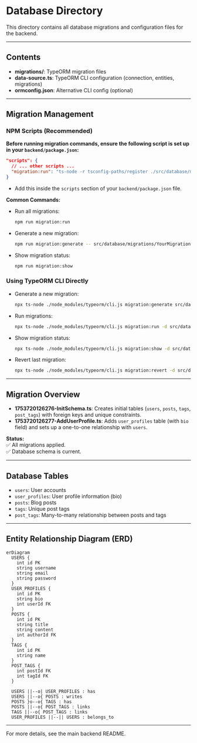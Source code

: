 # Database Directory

This directory contains all database migrations and configuration files for the backend.

---

## Contents
- **migrations/**: TypeORM migration files
- **data-source.ts**: TypeORM CLI configuration (connection, entities, migrations)
- **ormconfig.json**: Alternative CLI config (optional)

---

## Migration Management

### NPM Scripts (Recommended)

**Before running migration commands, ensure the following script is set up in your `backend/package.json`:**

```json
"scripts": {
  // ... other scripts ...
  "migration:run": "ts-node -r tsconfig-paths/register ./src/database/migrations/data-source.ts migration:run"
}
```

- Add this inside the `scripts` section of your `backend/package.json` file.

**Common Commands:**
- Run all migrations:
  ```bash
  npm run migration:run
  ```
- Generate a new migration:
  ```bash
  npm run migration:generate -- src/database/migrations/YourMigrationName
  ```
- Show migration status:
  ```bash
  npm run migration:show
  ```

### Using TypeORM CLI Directly
- Generate a new migration:
  ```bash
  npx ts-node ./node_modules/typeorm/cli.js migration:generate src/database/migrations/YourMigrationName -d src/database/migrations/data-source.ts
  ```
- Run migrations:
  ```bash
  npx ts-node ./node_modules/typeorm/cli.js migration:run -d src/database/migrations/data-source.ts
  ```
- Show migration status:
  ```bash
  npx ts-node ./node_modules/typeorm/cli.js migration:show -d src/database/migrations/data-source.ts
  ```
- Revert last migration:
  ```bash
  npx ts-node ./node_modules/typeorm/cli.js migration:revert -d src/database/migrations/data-source.ts
  ```

---

## Migration Overview
- **1753720126276-InitSchema.ts**: Creates initial tables (`users`, `posts`, `tags`, `post_tags`) with foreign keys and unique constraints.
- **1753720126277-AddUserProfile.ts**: Adds `user_profiles` table (with `bio` field) and sets up a one-to-one relationship with `users`.

**Status:**  
✅ All migrations applied.  
✅ Database schema is current.

---

## Database Tables
- `users`: User accounts
- `user_profiles`: User profile information (bio)
- `posts`: Blog posts
- `tags`: Unique post tags
- `post_tags`: Many-to-many relationship between posts and tags

---

## Entity Relationship Diagram (ERD)
```mermaid
erDiagram
  USERS {
    int id PK
    string username
    string email
    string password
  }
  USER_PROFILES {
    int id PK
    string bio
    int userId FK
  }
  POSTS {
    int id PK
    string title
    string content
    int authorId FK
  }
  TAGS {
    int id PK
    string name
  }
  POST_TAGS {
    int postId FK
    int tagId FK
  }

  USERS ||--o| USER_PROFILES : has
  USERS ||--o{ POSTS : writes
  POSTS }o--o{ TAGS : has
  POSTS ||--o{ POST_TAGS : links
  TAGS ||--o{ POST_TAGS : links
  USER_PROFILES ||--|| USERS : belongs_to
```

---

For more details, see the main backend README.
